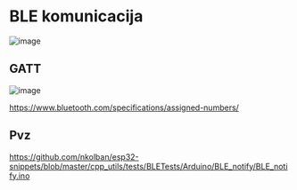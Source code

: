 
# BLE komunicacija

![image](https://user-images.githubusercontent.com/67558835/234560726-25ccc7d3-2693-43e3-acf4-dc3229b9e8c7.png)

## GATT

![image](https://user-images.githubusercontent.com/67558835/234560825-49909cd7-cec4-4b73-9fd9-44351ba6d0c6.png)

https://www.bluetooth.com/specifications/assigned-numbers/

## Pvz
https://github.com/nkolban/esp32-snippets/blob/master/cpp_utils/tests/BLETests/Arduino/BLE_notify/BLE_notify.ino
